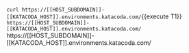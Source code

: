 `curl https://[[HOST_SUBDOMAIN]]-[[KATACODA_HOST]].environments.katacoda.com/`{{execute T1}}
`https://[[HOST_SUBDOMAIN]]-[[KATACODA_HOST]].environments.katacoda.com/`
https://[[HOST_SUBDOMAIN]]-[[KATACODA_HOST]].environments.katacoda.com/